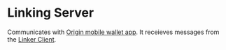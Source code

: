 # Linking Server

Communicates with [Origin mobile wallet app](https://github.com/OriginProtocol/origin/tree/master/mobile). It receieves messages from the [Linker Client](https://github.com/OriginProtocol/origin/tree/master/packages/linker-client).  
